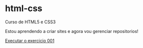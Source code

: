 # html-css
 Curso de HTML5 e CSS3

Estou aprendendo a criar sites e agora vou gerenciar repositorios!

<a href="https://caioj101.github.io/html-css/exercicios/ex001/index.html"> Executar o exercicio 001</a>